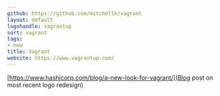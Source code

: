 ```yaml
---
github: https://github.com/mitchellh/vagrant
layout: default
logohandle: vagrantup
sort: vagrant
tags:
- new
title: Vagrant
website: https://www.vagrantup.com/
---
```


[https://www.hashicorp.com/blog/a-new-look-for-vagrant/](Blog post on most recent logo redesign)
